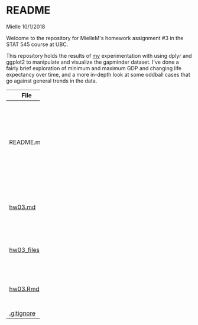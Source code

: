README
================
Mielle
10/1/2018

Welcome to the repository for MielleM's homework assignment \#3 in the STAT 545 course at UBC.

This repository holds the results of [my](https://github.com/MielleM) experimentation with using dplyr and ggplot2 to manipulate and visualize the gapminder dataset. I've done a fairly brief exploration of minimum and maximum GDP and changing life expectancy over time, and a more in-depth look at some oddball cases that go against general trends in the data.

<table style="width:18%;">
<colgroup>
<col width="8%" />
<col width="9%" />
</colgroup>
<thead>
<tr class="header">
<th>File</th>
<th>About</th>
</tr>
</thead>
<tbody>
<tr class="odd">
<td>README.md</td>
<td>Introduction and orientation to contents of MielleM hw02 repo (you're here right now, so I'm not going to link it)</td>
</tr>
<tr class="even">
<td><a href="https://github.com/STAT545-UBC-students/hw03-MielleM/blob/master/hw03.md">hw03.md</a></td>
<td>The good stuff! Markdown file with hw03 assignment.</td>
</tr>
<tr class="odd">
<td><a href="https://github.com/STAT545-UBC-students/hw03-MielleM/tree/master/hw03_files/figure-markdown_github">hw03_files</a></td>
<td>contains graph images to display in .md file</td>
</tr>
<tr class="even">
<td><a href="https://github.com/STAT545-UBC-students/hw03-MielleM/blob/master/hw03.Rmd">hw03.Rmd</a></td>
<td>Rmd used to generate .md, just for reference + storage.</td>
</tr>
<tr class="odd">
<td><a href="https://github.com/STAT545-UBC-students/hw03-MielleM/blob/master/.gitignore">.gitignore</a></td>
<td>Git ignore</td>
</tr>
</tbody>
</table>
